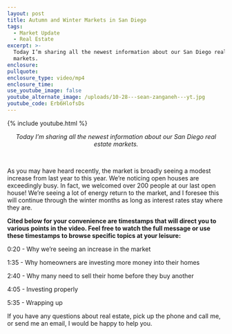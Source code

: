 ```yaml
---
layout: post
title: Autumn and Winter Markets in San Diego
tags:
  - Market Update
  - Real Estate
excerpt: >-
  Today I’m sharing all the newest information about our San Diego real estate
  markets.
enclosure:
pullquote:
enclosure_type: video/mp4
enclosure_time:
use_youtube_image: false
youtube_alternate_image: /uploads/10-28---sean-zanganeh---yt.jpg
youtube_code: Erb6HlofsDs
---
```


{% include youtube.html %}

<center><em>Today I&rsquo;m sharing all the newest information about our San Diego real estate markets.</em></center>

&nbsp;

As you may have heard recently, the market is broadly seeing a modest increase from last year to this year. We’re noticing open houses are exceedingly busy. In fact, we welcomed over 200 people at our last open house\! We’re seeing a lot of energy return to the market, and I foresee this will continue through the winter months as long as interest rates stay where they are.

**Cited below for your convenience are timestamps that will direct you to various points in the video. Feel free to watch the full message or use these timestamps to browse specific topics at your leisure:**

0:20 - Why we’re seeing an increase in the market

1:35 - Why homeowners are investing more money into their homes

2:40 - Why many need to sell their home before they buy another

4:05 - Investing properly

5:35 - Wrapping up

If you have any questions about real estate, pick up the phone and call me, or send me an email, I would be happy to help you.